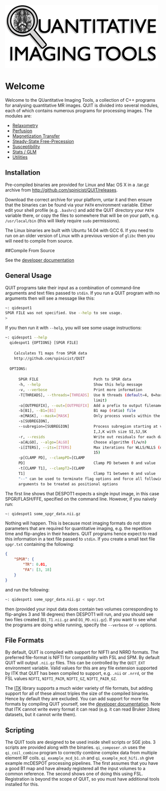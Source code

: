 ![Logo](logo.png)

# Welcome

Welcome to the QUantitative Imaging Tools, a collection of C++ programs for analysing quantitative MR images. QUIT is divided into several modules, each of which contains numerous programs for processing images. The modules are:

* [Relaxometry](Relaxometry.md)
* [Perfusion](Perfusion.md)
* [Magnetization Transfer](MT.md)
* [Steady-State Free-Precession](SSFP.md)
* [Susceptibility](Susceptibility.md)
* [Stats / GLM](Stats.md)
* [Utilities](Utilities.md)

## Installation

Pre-compiled binaries are provided for Linux and Mac OS X in a .tar.gz archive from http://github.com/spinicist/QUIT/releases.

Download the correct archive for your platform, untar it and then ensure that the binaries can be found via your `PATH` environment variable. Either edit your shell profile (e.g. `.bashrc`) and add the QUIT directory your `PATH` variable there, or copy the files to somewhere that will be on your path, e.g. `/usr/local/bin` (this will likely require `sudo` permissions).

The Linux binaries are built with Ubuntu 14.04 with GCC 6. If you need to run on an older version of Linux with a previous version of `glibc` then you will need to
compile from source.

##Compile From Source

See the [developer documentation](Developer.md)

## General Usage

QUIT programs take their input as a combination of command-line arguments and text files passed to `stdin`. If you run a QUIT program with no arguments then will see a message like this:

```bash
~: qidespot1
SPGR FILE was not specified. Use --help to see usage.
>
```

If you then run it with `--help`, you will see some usage instructions:

```bash
~: qidespot1 --help
  qidespot1 {OPTIONS} [SPGR FILE]

    Calculates T1 maps from SPGR data
    http://github.com/spinicist/QUIT

  OPTIONS:

      SPGR FILE                         Path to SPGR data
      -h, --help                        Show this help message
      -v, --verbose                     Print more information
      -T[THREADS], --threads=[THREADS]  Use N threads (default=4, 0=hardware
                                        limit)
      -o[OUTPREFIX], --out=[OUTPREFIX]  Add a prefix to output filenames
      -b[B1], --B1=[B1]                 B1 map (ratio) file
      -m[MASK], --mask=[MASK]           Only process voxels within the mask
      -s[SUBREGION],
      --subregion=[SUBREGION]           Process subregion starting at voxel
                                        I,J,K with size SI,SJ,SK
      -r, --resids                      Write out residuals for each data-point
      -a[ALGO], --algo=[ALGO]           Choose algorithm (l/w/n)
      -i[ITERS], --its=[ITERS]          Max iterations for WLLS/NLLS (default
                                        15)
      -p[CLAMP PD], --clampPD=[CLAMP
      PD]                               Clamp PD between 0 and value
      -t[CLAMP T1], --clampT2=[CLAMP
      T1]                               Clamp T1 between 0 and value
      "--" can be used to terminate flag options and force all following
      arguments to be treated as positional options
```

The first line shows that DESPOT1 expects a single input image, in this case SPGR/FLASH/FFE, specified on the command line. However, if you naively run:

```bash
~: qidespot1 some_spgr_data.nii.gz
```

Nothing will happen. This is because most imaging formats do not store parameters that are required for quantitative imaging, e.g. the repetition time and flip-angles in their headers. QUIT programs hence expect to read this information in a text file passed to `stdin`. If you create a small text file `spgr.txt` containing the following:

```json
{
    "SPGR": {
        "TR": 0.01,
        "FA": [3, 18]
    }
}
```

and run the following:

```bash
~: qidespot1 some_spgr_data.nii.gz < spgr.txt
```

then (provided your input data does contain two volumes corresponding to flip-angles 3 and 18 degrees) then DESPOT1 will run, and you should see two files created (`D1_T1.nii.gz` and `D1_PD.nii.gz`). If you want to see what the programs are doing while running, specify the `--verbose` or `-v` options.

## File Formats

By default, QUIT is compiled with support for NIFTI and NRRD formats. The preferred file-format is NIFTI for compatibility with FSL and SPM. By default QUIT will output `.nii.gz` files. This can be controlled by the `QUIT_EXT` environment variable. Valid values for this are any file extension supported by ITK that QUIT has been compiled to support, e.g. `.nii` or `.nrrd`, or the FSL values `NIFTI`, `NIFTI_PAIR`, `NIFTI_GZ`, `NIFTI_PAIR_GZ`.

The [ITK](http://itk.org) library supports a much wider variety of file formats, but adding support for all of these almost triples the size of the compiled binaries. Hence by default they are excluded. You can add support for more file formats by compiling QUIT yourself, see the [developer documentation](Developer.md). Note that ITK cannot write every format it can read (e.g. it can read Bruker 2dseq datasets, but it cannot write them).

## Scripting

The QUIT tools are designed to be used inside shell scripts or SGE jobs. 3 scripts are provided along with the binaries. `qi_composer.sh` uses the `qi_coil_combine` program to correctly combine complex data from multiple element RF coils. `qi_example_mcd_b1.sh` and `qi_example_mcd_hifi.sh` give example mcDESPOT processing pipelines. The first assumes that you have a good B1 map and have already registered all the input volumes to a common reference. The second shows one of doing this using FSL. Registration is beyond the scope of QUIT, so you must have additional tools installed for this.